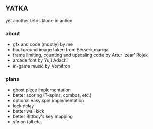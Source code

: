 ## YATKA
yet another tetris klone in action

### about
- gfx and code (mostly) by me
- background image taken from Berserk manga
- frame limiting, counting and upscaling code by Artur 'zear' Rojek
- arcade font by Yuji Adachi
- in-game music by Vomitron

### plans
- ghost piece implementation
- better scoring (T-spins, combos, etc.)
- optional easy spin implementation
- lock delay
- better wall kick
- better Bittboy's key mapping
- sfx on fall etc.
